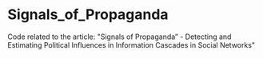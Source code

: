 # Signals_of_Propaganda
Code related to the article: "Signals of Propaganda” - Detecting and Estimating Political Influences in Information Cascades in Social Networks"
